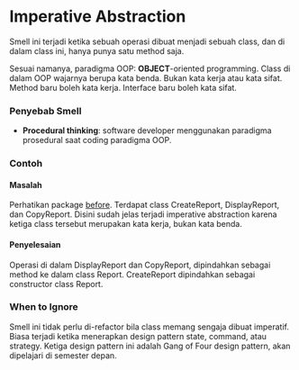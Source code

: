 # Imperative Abstraction

Smell ini terjadi ketika sebuah operasi dibuat menjadi sebuah class, dan di dalam class ini, hanya punya satu method saja.

Sesuai namanya, paradigma OOP: **OBJECT**-oriented programming. Class di dalam OOP wajarnya berupa kata benda. Bukan kata kerja atau kata sifat. Method baru boleh kata kerja. Interface baru boleh kata sifat.

### Penyebab Smell

- **Procedural thinking**: software developer menggunakan paradigma prosedural saat coding paradigma OOP.

### Contoh

#### Masalah

Perhatikan package [before](before). Terdapat class CreateReport, DisplayReport, dan CopyReport. Disini sudah jelas terjadi imperative abstraction karena ketiga class tersebut merupakan kata kerja, bukan kata benda.

#### Penyelesaian

Operasi di dalam DisplayReport dan CopyReport, dipindahkan sebagai method ke dalam class Report. CreateReport dipindahkan sebagai constructor class Report.

### When to Ignore

Smell ini tidak perlu di-refactor bila class memang sengaja dibuat imperatif. Biasa terjadi ketika menerapkan design pattern state, command, atau strategy. Ketiga design pattern ini adalah Gang of Four design pattern, akan dipelajari di semester depan.

